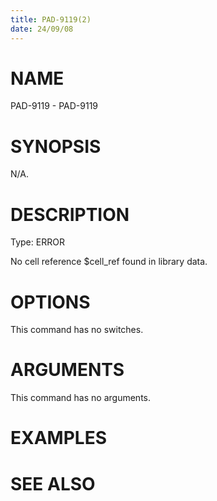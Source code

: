 ```yaml
---
title: PAD-9119(2)
date: 24/09/08
---
```


# NAME

PAD-9119 - PAD-9119

# SYNOPSIS

N/A.

# DESCRIPTION

Type: ERROR

No cell reference $cell_ref found in library data.

# OPTIONS

This command has no switches.

# ARGUMENTS

This command has no arguments.

# EXAMPLES

# SEE ALSO
